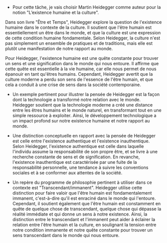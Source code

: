 - Pour cette tâche, je vais choisir Martin Heidegger comme auteur pour la notion "L’existence humaine et la culture".

Dans son livre "Être et Temps", Heidegger explore la question de l'existence humaine dans le contexte de la culture. Il soutient que l'être humain est essentiellement un être dans le monde, et que la culture est une expression de cette condition humaine fondamentale. Selon Heidegger, la culture n'est pas simplement un ensemble de pratiques et de traditions, mais elle est plutôt une manifestation de notre rapport au monde.

Pour Heidegger, l'existence humaine est une quête constante pour trouver un sens et une signification dans le monde qui nous entoure. Il affirme que cette quête est essentielle à la vie humaine, car elle nous permet de nous épanouir en tant qu'êtres humains. Cependant, Heidegger avertit que la culture moderne a perdu son sens de l'essence de l'être humain, et que cela a conduit à une crise de sens dans la société contemporaine.

- Un exemple pertinent pour illustrer la pensée de Heidegger est la façon dont la technologie a transformé notre relation avec le monde. Heidegger soutient que la technologie moderne a créé une distance entre les êtres humains et le monde naturel, en transformant tout en une simple ressource à exploiter. Ainsi, le développement technologique a un impact profond sur notre existence humaine et notre rapport au monde.

- Une distinction conceptuelle en rapport avec la pensée de Heidegger est celle entre l'existence authentique et l'existence inauthentique. Selon Heidegger, l'existence authentique est celle dans laquelle l'individu assume la responsabilité de son propre être, et se livre à une recherche constante de sens et de signification. En revanche, l'existence inauthentique est caractérisée par une fuite de la responsabilité personnelle, une tendance à suivre les conventions sociales et à se conformer aux attentes de la société.

- Un repère du programme de philosophie pertinent à utiliser dans ce contexte est "Transcendant/immanent". Heidegger utilise cette distinction pour faire valoir que l'être humain est fondamentalement immanent, c'est-à-dire qu'il est enraciné dans le monde qui l'entoure. Cependant, il soutient également que l'être humain est constamment en quête de quelque chose de transcendant, quelque chose qui dépasse la réalité immédiate et qui donne un sens à notre existence. Ainsi, la distinction entre le transcendant et l'immanent peut aider à éclairer la relation entre l'être humain et la culture, en soulignant la tension entre notre condition immanente et notre quête constante pour trouver un sens transcendant dans le monde qui nous entoure.
